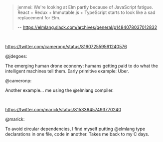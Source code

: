>jenmei: We're looking at Elm partly because of JavaScript fatigue. React + Redux + Immutable.js + TypeScript starts to look like a sad replacement for Elm.
>
>-- https://elmlang.slack.com/archives/general/p1484078037012832

<br>

https://twitter.com/cameronp/status/816072559561240576

@jdegoes:

The emerging human drone economy: humans getting paid to do what the intelligent machines tell them. Early primitive example: Uber.

‏@cameronp:

Another example... me using the @elmlang compiler.

<br>

https://twitter.com/marick/status/815336457493770240

@marick:

To avoid circular dependencies, I find myself putting @elmlang type declarations in one file, code in another. Takes me back to my C days.
